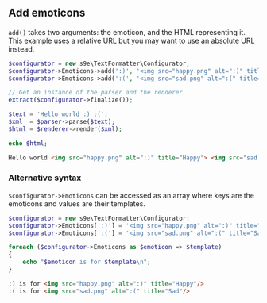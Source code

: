 <h2>Add emoticons</h2>

`add()` takes two arguments: the emoticon, and the HTML representing it. This example uses a relative URL but you may want to use an absolute URL instead.

```php
$configurator = new s9e\TextFormatter\Configurator;
$configurator->Emoticons->add(':)', '<img src="happy.png" alt=":)" title="Happy">');
$configurator->Emoticons->add(':(', '<img src="sad.png" alt=":(" title="Sad">');

// Get an instance of the parser and the renderer
extract($configurator->finalize());

$text = 'Hello world :) :(';
$xml  = $parser->parse($text);
$html = $renderer->render($xml);

echo $html;
```
```html
Hello world <img src="happy.png" alt=":)" title="Happy"> <img src="sad.png" alt=":(" title="Sad">
```

### Alternative syntax

`$configurator->Emoticons` can be accessed as an array where keys are the emoticons and values are their templates.

```php
$configurator = new s9e\TextFormatter\Configurator;
$configurator->Emoticons[':)'] = '<img src="happy.png" alt=":)" title="Happy">';
$configurator->Emoticons[':('] = '<img src="sad.png" alt=":(" title="Sad">';

foreach ($configurator->Emoticons as $emoticon => $template)
{
	echo "$emoticon is for $template\n";
}
```
```html
:) is for <img src="happy.png" alt=":)" title="Happy"/>
:( is for <img src="sad.png" alt=":(" title="Sad"/>
```
